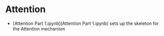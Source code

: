 # Attention

- [Attention Part 1.ipynb](Attention Part 1.ipynb) sets up the skeleton for the Attention mechanism
